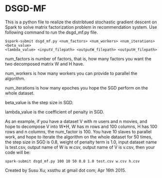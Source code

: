 # DSGD-MF

This is a python file to realize the distribtued stochastic gradient descent on Spark to solve matrix factorization problem in recommendation system.
Use following command to run the dsgd_mf.py file.
```
$spark-submit dsgd_mf.py <num_factors> <num_workers> <num_iterations> <beta_value>
<lambda_value> <inputV_filepath> <outputW_filepath> <outputH_filepath>
```
num_factors is number of factors, that is, how many factors you want the two decomposed matrix W and H have.

num_workers is how many workers you can provide to parallel the algorithm.

num_iterations is how many epoches you hope the SGD perform on the whole dataset.

beta_value is the step size in SGD.

lambda_value is the coefficient of penalty in SGD.

As an example, if you have a dataset V with m users and n movies, and hope to decompose V into W*H, W has m rows and 100 columns, H has 100 rows and n columns, the num_factor is 100. You have 10 slaves to parallel work, and hope to iterate the algorithm on the whole dataset for 50 times, the step size in SGD is 0.8, weight of penalty term is 1.0, input dataset name is test.csv, output name of W is w.csv, output name of V is v.csv, then your code will be:
```
spark-submit dsgd_mf.py 100 10 50 0.8 1.0 test.csv w.csv h.csv
```

Created by Susu Xu; xssthu at gmail dot com; Apr 16th 2015.
